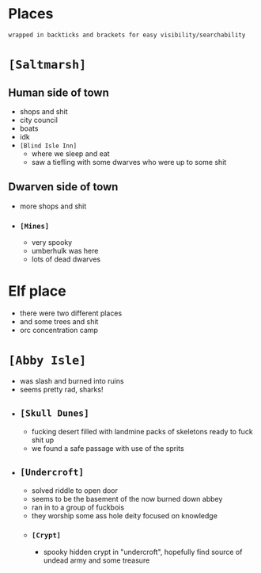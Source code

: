 # Places
```
wrapped in backticks and brackets for easy visibility/searchability
```
# `[Saltmarsh]`
## Human side of town
- shops and shit
- city council
- boats
- idk
- `[Blind Isle Inn]`
    - where we sleep and eat
    - saw a tiefling with some dwarves who were up to some shit
## Dwarven side of town
- more shops and shit
- ### `[Mines]`
    - very spooky
    - umberhulk was here
    - lots of dead dwarves

# Elf place
- there were two different places
- and some trees and shit
- orc concentration camp

# `[Abby Isle]`
- was slash and burned into ruins
- seems pretty rad, sharks!
- ## `[Skull Dunes]`
    - fucking desert filled with landmine packs of skeletons ready to fuck shit up
    - we found a safe passage with use of the sprits
- ## `[Undercroft]`
    - solved riddle to open door
    - seems to be the basement of the now burned down abbey
    - ran in to a group of fuckbois
    - they worship some ass hole deity focused on knowledge
    - ### `[Crypt]`
        - spooky hidden crypt in "undercroft", hopefully find source of undead army and some treasure